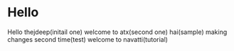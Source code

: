 # Hello
Hello
thejdeep(initail one)
welcome to atx(second one)
hai(sample)
making changes second time(test)
welcome to navatti(tutorial)

